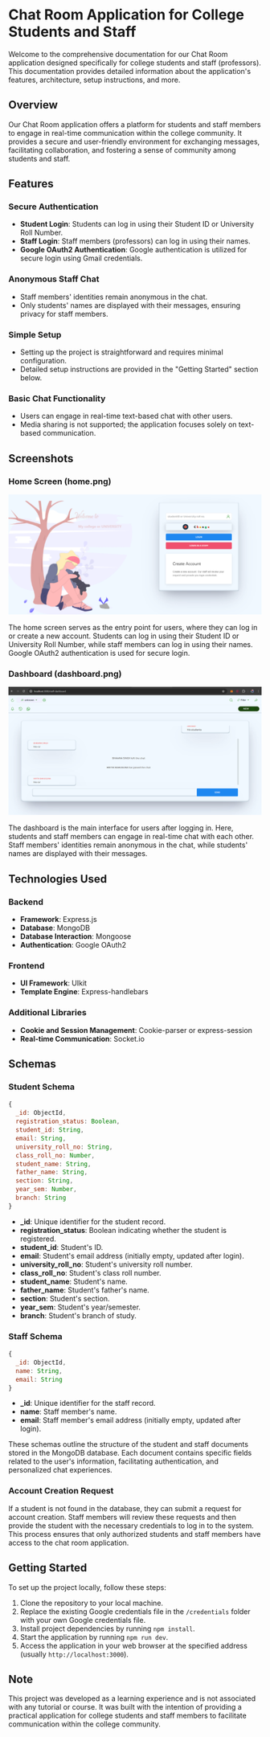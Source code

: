 # Chat Room Application for College Students and Staff

Welcome to the comprehensive documentation for our Chat Room application designed specifically for college students and staff (professors). This documentation provides detailed information about the application's features, architecture, setup instructions, and more.

## Overview

Our Chat Room application offers a platform for students and staff members to engage in real-time communication within the college community. It provides a secure and user-friendly environment for exchanging messages, facilitating collaboration, and fostering a sense of community among students and staff.

## Features

### Secure Authentication

- **Student Login**: Students can log in using their Student ID or University Roll Number.
- **Staff Login**: Staff members (professors) can log in using their names.
- **Google OAuth2 Authentication**: Google authentication is utilized for secure login using Gmail credentials.

### Anonymous Staff Chat

- Staff members' identities remain anonymous in the chat.
- Only students' names are displayed with their messages, ensuring privacy for staff members.

### Simple Setup

- Setting up the project is straightforward and requires minimal configuration.
- Detailed setup instructions are provided in the "Getting Started" section below.

### Basic Chat Functionality

- Users can engage in real-time text-based chat with other users.
- Media sharing is not supported; the application focuses solely on text-based communication.

## Screenshots

### Home Screen (home.png)

![Home Screen](homescreen.png)

The home screen serves as the entry point for users, where they can log in or create a new account. Students can log in using their Student ID or University Roll Number, while staff members can log in using their names. Google OAuth2 authentication is used for secure login.

### Dashboard (dashboard.png)

![Dashboard](dashboard.png)

The dashboard is the main interface for users after logging in. Here, students and staff members can engage in real-time chat with each other. Staff members' identities remain anonymous in the chat, while students' names are displayed with their messages.

## Technologies Used

### Backend

- **Framework**: Express.js
- **Database**: MongoDB
- **Database Interaction**: Mongoose
- **Authentication**: Google OAuth2

### Frontend

- **UI Framework**: UIkit
- **Template Engine**: Express-handlebars

### Additional Libraries

- **Cookie and Session Management**: Cookie-parser or express-session
- **Real-time Communication**: Socket.io

## Schemas

### Student Schema

```javascript
{
  _id: ObjectId,
  registration_status: Boolean,
  student_id: String,
  email: String,
  university_roll_no: String,
  class_roll_no: Number,
  student_name: String,
  father_name: String,
  section: String,
  year_sem: Number,
  branch: String
}
```

- **_id**: Unique identifier for the student record.
- **registration_status**: Boolean indicating whether the student is registered.
- **student_id**: Student's ID.
- **email**: Student's email address (initially empty, updated after login).
- **university_roll_no**: Student's university roll number.
- **class_roll_no**: Student's class roll number.
- **student_name**: Student's name.
- **father_name**: Student's father's name.
- **section**: Student's section.
- **year_sem**: Student's year/semester.
- **branch**: Student's branch of study.

### Staff Schema

```javascript
{
  _id: ObjectId,
  name: String,
  email: String
}
```

- **_id**: Unique identifier for the staff record.
- **name**: Staff member's name.
- **email**: Staff member's email address (initially empty, updated after login).

These schemas outline the structure of the student and staff documents stored in the MongoDB database. Each document contains specific fields related to the user's information, facilitating authentication, and personalized chat experiences.

### Account Creation Request

If a student is not found in the database, they can submit a request for account creation. Staff members will review these requests and then provide the student with the necessary credentials to log in to the system. This process ensures that only authorized students and staff members have access to the chat room application.

## Getting Started

To set up the project locally, follow these steps:

1. Clone the repository to your local machine.
2. Replace the existing Google credentials file in the `/credentials` folder with your own Google credentials file.
3. Install project dependencies by running `npm install`.
4. Start the application by running `npm run dev`.
5. Access the application in your web browser at the specified address (usually `http://localhost:3000`).

## Note

This project was developed as a learning experience and is not associated with any tutorial or course. It was built with the intention of providing a practical application for college students and staff members to facilitate communication within the college community.
